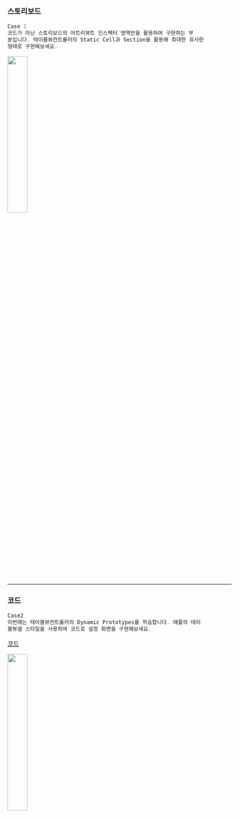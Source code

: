 ### 스토리보드

```swift
Case 1
코드가 아닌 스토리보드의 어트리뷰트 인스펙터 영역만을 활용하여 구현하는 부
분입니다. 테이블뷰컨트롤러의 Static Cell과 Section을 활용해 최대한 유사한
형태로 구현해보세요.
```

<img src = "https://user-images.githubusercontent.com/74236080/136911430-03403e6f-94fe-4dbc-8560-2a2052599525.png" width="30%" height="30%">

---

### 코드

```swift
Case2
이번에는 테이블뷰컨트롤러의 Dynamic Prototypes를 학습합니다. 애플의 테이
블뷰셀 스타일을 사용하여 코드로 설정 화면을 구현해보세요.
```

[코드](https://github.com/camosss/SSAC/blob/main/ssacTableView/ssacTableView/CodeVC.swift)

<img src = "https://user-images.githubusercontent.com/74236080/136911659-dd1ae593-8205-4a31-9540-a22dceb54716.png" width="30%" height="30%">

